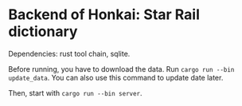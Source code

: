 # Backend of Honkai: Star Rail dictionary

Dependencies: rust tool chain, sqlite.

Before running, you have to download the data. Run `cargo run --bin update_data`. You can also use this command to update date later.

Then, start with `cargo run --bin server`.